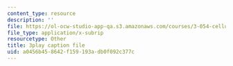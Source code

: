 ```yaml
---
content_type: resource
description: ''
file: https://ol-ocw-studio-app-qa.s3.amazonaws.com/courses/3-054-cellular-solids-structure-properties-and-applications-spring-2015/a0456b458642f159193adb0f092c377c_6eEbSM3TafQ.srt
file_type: application/x-subrip
resourcetype: Other
title: 3play caption file
uid: a0456b45-8642-f159-193a-db0f092c377c
---
```

